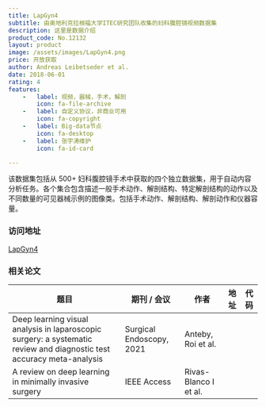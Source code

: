```yaml
---
title: LapGyn4
subtitle: 由奥地利克拉根福大学ITEC研究团队收集的妇科腹腔镜视频数据集
description: 这里是数据介绍
product_code: No.12132
layout: product
image: /assets/images/LapGyn4.png
price: 开放获取
author: Andreas Leibetseder et al.
date: 2018-06-01
rating: 4
features:
    -   label: 视频，器械，手术，解剖
        icon: fa-file-archive
    -   label: 自定义协议，非商业可用
        icon: fa-copyright
    -   label: Big-data节点
        icon: fa-desktop
    -   label: 张宇涛维护
        icon: fa-id-card

---
```


该数据集包括从 500+ 妇科腹腔镜手术中获取的四个独立数据集，用于自动内容分析任务。各个集合包含描述一般手术动作、解剖结构、特定解剖结构的动作以及不同数量的可见器械示例的图像类。包括手术动作、解剖结构、解剖动作和仪器容量。

### 访问地址

[LapGyn4](http://ftp.itec.aau.at/datasets/LapGyn4/)

### 相关论文

| 题目   | 期刊 / 会议     | 作者  | 地址 | 代码                                                     |
|------|--------|-----|----|--------------------------------------------------------|
| Deep learning visual analysis in laparoscopic surgery: a systematic review and diagnostic test accuracy meta-analysis | Surgical Endoscopy, 2021 | Anteby, Roi et al. |  [<i class="fa-solid fa-file"/>](https://ieeexplore.ieee.org/abstract/document/7519080/)  | |
| A review on deep learning in minimally invasive surgery | IEEE Access | Rivas-Blanco I et al. |  [<i class="fa-solid fa-file"/>](https://ieeexplore.ieee.org/abstract/document/9386091) | [<i class="fa-brands fa-github"/>](https://github.com/Stormlabuk/FlapNet) |
